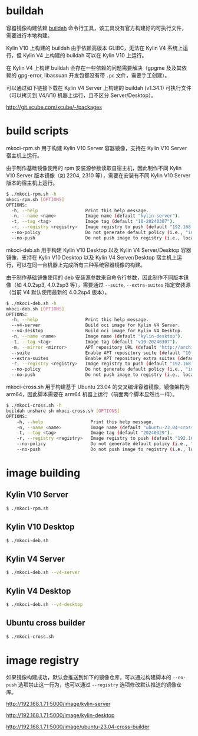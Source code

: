 # buildah

容器镜像构建依赖 [buildah](https://github.com/containers/buildah) 命令行工具，该工具没有官方构建好的可执行文件，需要进行本地构建。

Kylin V10 上构建的 buildah 由于依赖高版本 GLIBC，无法在 Kylin V4 系统上运行，但 Kylin V4 上构建的 buildah 可以在 Kylin V10 上运行。

在 Kylin V4 上构建 buildah 会存在一些依赖的问题需要解决（gpgme 及及其依赖的 gpg-error, libassuan 开发包都没有带 `.pc` 文件，需要手工创建）。

可以通过如下链接下载在 Kylin V4 Server 上构建的 buildah (v1.34.1) 可执行文件（可以拷贝到 V4/V10 机器上运行，且不区分 Server/Desktop）。

http://git.xcube.com/xcube/-/packages

# build scripts

mkoci-rpm.sh 用于构建 Kylin V10 Server 容器镜像，支持在 Kylin V10 Server 宿主机上运行。

由于制作基础镜像使用的 rpm 安装源参数读取自宿主机，因此制作不同 Kylin V10 Server 版本镜像（如 2204, 2310 等），需要在安装有不同 Kylin V10 Server 版本的宿主机上运行。

```sh
$ ./mkoci-rpm.sh -h
mkoci-rpm.sh [OPTIONS]
OPTIONS:
  -h, --help                  Print this help message.
  -n, --name <name>           Image name (default "kylin-server").
  -t, --tag <tag>             Image tag (default "10-20240307").
  -r, --registry <registry>   Image registry to push (default "192.168.1.71:5000").
  --no-policy                 Do not generate default policy (i.e., "insecureAcceptAnything").
  --no-push                   Do not push image to registry (i.e., local container & image will be kept).
```

mkoci-deb.sh 用于构建 Kylin V10 Desktop 以及 Kylin V4 Server/Desktop 容器镜像，支持在 Kylin V10 Desktop 以及 Kylin V4 Server/Desktop 宿主机上运行，可以在同一台机器上完成所有三种系统容器镜像的构建。

由于制作基础镜像使用的 deb 安装源参数来自命令行参数，因此制作不同版本镜像（如 4.0.2sp3, 4.0.2sp3 等），需要通过 `--suite`, `--extra-suites` 指定安装源（当前 V4 默认使用最新的 4.0.2sp4 版本）。

```sh
$ ./mkoci-deb.sh -h
mkoci-deb.sh [OPTIONS]
OPTIONS:
  -h, --help                  Print this help message.
  --v4-server                 Build oci image for Kylin V4 Server.
  --v4-desktop                Build oci image for Kylin V4 Desktop.
  -n, --name <name>           Image name (default "kylin-desktop").
  -t, --tag <tag>             Image tag (default "v10-20240307").
  -m, --mirror <mirror>       APT repository URL (default "http://archive.kylinos.cn/kylin/KYLIN-ALL").
  --suite                     Enable APT repository suite (default "10.1-2303-updates").
  --extra-suites              Enable APT repository extra suites (default "10.1").
  -r, --registry <registry>   Image registry to push (default "192.168.1.71:5000").
  --no-policy                 Do not generate default policy (i.e., "insecureAcceptAnything").
  --no-push                   Do not push image to registry (i.e., local container & image will be kept).
```

mkoci-cross.sh 用于构建基于 Ubuntu 23.04 的交叉编译容器镜像，镜像架构为 arm64，因此脚本需要在 arm64 机器上运行（前面两个脚本显然也一样）。

```sh
$ ./mkoci-cross.sh -h
buildah unshare sh mkoci-cross.sh [OPTIONS]
OPTIONS:
    -h, --help                  Print this help message.
    -n, --name <name>           Image name (default "ubuntu-23.04-cross-builder").
    -t, --tag <tag>             Image tag (default "20240329").
    -r, --registry <registry>   Image registry to push (default "192.168.1.71:5000").
    --no-policy                 Do not generate default policy (i.e., "insecureAcceptAnything").
    --no-push                   Do not push image to registry (i.e., local container & image will be kept).
```

# image building

## Kylin V10 Server

```sh
$ ./mkoci-rpm.sh
```

## Kylin V10 Desktop

```sh
$ ./mkoci-deb.sh
```

## Kylin V4 Server

```sh
$ ./mkoci-deb.sh --v4-server
```

## Kylin V4 Desktop

```sh
$ ./mkoci-deb.sh --v4-desktop
```

## Ubuntu cross builder

```sh
$ ./mkoci-cross.sh
```

# image registry

如果镜像构建成功，默认会推送到如下的镜像仓库，可以通过构建脚本的 `--no-push` 选项禁止这一行为，也可以通过 `--registry` 选项修改默认推送的镜像仓库。

http://192.168.1.71:5000/image/kylin-server

http://192.168.1.71:5000/image/kylin-desktop

http://192.168.1.71:5000/image/ubuntu-23.04-cross-builder
